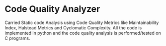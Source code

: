 
# Code Quality Analyzer
Carried Static code Analysis using Code Quality Metrics like Maintainability Index, Halstead Metrics and Cyclomatic Complexity.
All the code is implemented in python and the code quality analysis is performed/tested on C programs.
